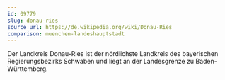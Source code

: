 ```yaml
---
id: 09779
slug: donau-ries
source_url: https://de.wikipedia.org/wiki/Donau-Ries
comparison: muenchen-landeshauptstadt
---
```


Der Landkreis Donau-Ries ist der nördlichste Landkreis des bayerischen Regierungsbezirks Schwaben und liegt an der Landesgrenze zu Baden-Württemberg.
